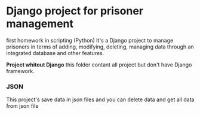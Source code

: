# Django project for prisoner management
first homework in scripting (Python) It's a Django project to manage prisoners in terms of adding, modifying, deleting, managing data through an integrated database and other features.

**Project whitout Django**  this folder contant all project but don't have Django framework.

### JSON
This project's save data in json files and you can delete data and get all data from json file 
